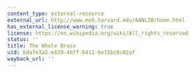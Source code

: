 ```yaml
---
content_type: external-resource
external_url: http://www.med.harvard.edu/AANLIB/home.html
has_external_license_warning: true
license: https://en.wikipedia.org/wiki/All_rights_reserved
status: ''
title: The Whole Brain
uid: bdafe3a2-e839-4bff-b411-be15bc8c02af
wayback_url: ''
---
```

